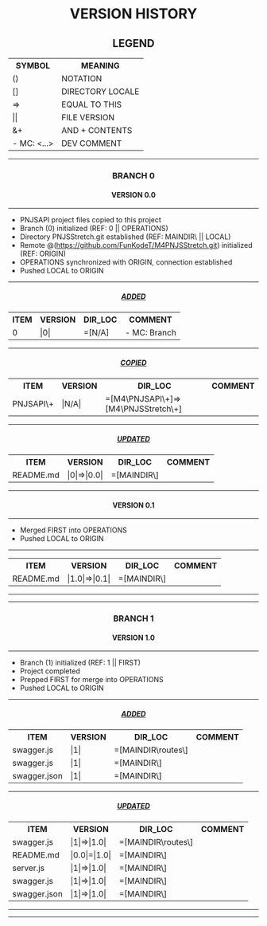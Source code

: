 <h1 align="center">VERSION HISTORY</h1>

<h2 align="center">LEGEND</h2>

<table align="center">
    <tr>
        <th>SYMBOL</th>
        <th>MEANING</th>
    </tr>
    <tr>
        <td>()</td>
        <td>NOTATION</td>
    </tr>
    <tr>
        <td>[]</td>
        <td>DIRECTORY LOCALE</td>
    </tr>
    <tr>
        <td>=></td>
        <td>EQUAL TO THIS</td>
    </tr>
    <tr>
        <td>||</td>
        <td>FILE VERSION</td>
    </tr>
    <tr>
        <td>&+</td>
        <td>AND + CONTENTS</td>
    </tr>
    <tr>
        <td>- MC: <...></td>
        <td>DEV COMMENT</td>
    </tr>
</table>

---

<h3 align="center">BRANCH 0</h3>

<h4 align="center">VERSION 0.0</h4>

---

-   PNJSAPI project files copied to this project
-   Branch (0) initialized (REF: 0 || OPERATIONS)
-   Directory PNJSStretch\.git established (REF: MAINDIR\ || LOCAL)
-   Remote @(https://github.com/FunKodeT/M4PNJSStretch.git) initialized (REF: ORIGIN)
-   OPERATIONS synchronized with ORIGIN, connection established
-   Pushed LOCAL to ORIGIN

---

<h5 align="center"><strong><em><u>ADDED</u></em></strong></h5>

<table align="center">
    <tr>
        <th>ITEM</th>
        <th>VERSION</th>
        <th>DIR_LOC</th>
        <th>COMMENT</th>
    </tr>
    <tr>
        <td>0</td>
        <td>|0|</td>
        <td>=[N/A]</td>
        <td>- MC: Branch</td>
    </tr>
</table>

---

<h5 align="center"><strong><em><u>COPIED</u></em></strong></h5>

<table align="center">
    <tr>
        <th>ITEM</th>
        <th>VERSION</th>
        <th>DIR_LOC</th>
        <th>COMMENT</th>
    </tr>
    <tr>
        <td>PNJSAPI\+</td>
        <td>|N/A|</td>
        <td>=[M4\PNJSAPI\+]=>[M4\PNJSStretch\+]</td>
        <td></td>
    </tr>
</table>

---

<h5 align="center"><strong><em><u>UPDATED</u></em></strong></h5>

<table align="center">
    <tr>
        <th>ITEM</th>
        <th>VERSION</th>
        <th>DIR_LOC</th>
        <th>COMMENT</th>
    </tr>
    <tr>
        <td>README.md</td>
        <td>|0|=>|0.0|</td>
        <td>=[MAINDIR\]</td>
        <td></td>
    </tr>
</table>

---

<h4 align="center">VERSION 0.1</h4>

---

-   Merged FIRST into OPERATIONS
-   Pushed LOCAL to ORIGIN

---

<table align="center">
    <tr>
        <th>ITEM</th>
        <th>VERSION</th>
        <th>DIR_LOC</th>
        <th>COMMENT</th>
    </tr>
    <tr>
        <td>README.md</td>
        <td>|1.0|=>|0.1|</td>
        <td>=[MAINDIR\]</td>
        <td></td>
    </tr>
</table>

---

---

<h3 align="center">BRANCH 1</h3>

<h4 align="center">VERSION 1.0</h4>

---

-   Branch (1) initialized (REF: 1 || FIRST)
-   Project completed
-   Prepped FIRST for merge into OPERATIONS
-   Pushed LOCAL to ORIGIN

---

<h5 align="center"><strong><em><u>ADDED</u></em></strong></h5>

<table align="center">
    <tr>
        <th>ITEM</th>
        <th>VERSION</th>
        <th>DIR_LOC</th>
        <th>COMMENT</th>
    </tr>
    <tr>
        <td>swagger.js</td>
        <td>|1|</td>
        <td>=[MAINDIR\routes\]</td>
        <td></td>
    </tr>
    <tr>
        <td>swagger.js</td>
        <td>|1|</td>
        <td>=[MAINDIR\]</td>
        <td></td>
    </tr>
    <tr>
        <td>swagger.json</td>
        <td>|1|</td>
        <td>=[MAINDIR\]</td>
        <td></td>
    </tr>
</table>

---

<h5 align="center"><strong><em><u>UPDATED</u></em></strong></h5>

<table align="center">
    <tr>
        <th>ITEM</th>
        <th>VERSION</th>
        <th>DIR_LOC</th>
        <th>COMMENT</th>
    </tr>
    <tr>
        <td>swagger.js</td>
        <td>|1|=>|1.0|</td>
        <td>=[MAINDIR\routes\]</td>
        <td></td>
    </tr>
    <tr>
        <td>README.md</td>
        <td>|0.0|=|1.0|</td>
        <td>=[MAINDIR\]</td>
        <td></td>
    </tr>
    <tr>
        <td>server.js</td>
        <td>|1|=>|1.0|</td>
        <td>=[MAINDIR\]</td>
        <td></td>
    </tr>
    <tr>
        <td>swagger.js</td>
        <td>|1|=>|1.0|</td>
        <td>=[MAINDIR\]</td>
        <td></td>
    </tr>
    <tr>
        <td>swagger.json</td>
        <td>|1|=>|1.0|</td>
        <td>=[MAINDIR\]</td>
        <td></td>
    </tr>
</table>

---

---
